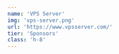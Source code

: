 ```yaml
---
name: 'VPS Server'
img: 'vps-server.png'
url: 'https://www.vpsserver.com/'
tier: 'Sponsors'
class: 'h-8'
---
```


